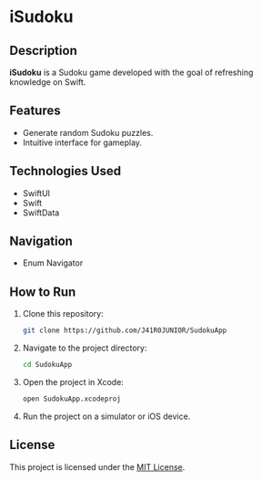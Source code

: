 # iSudoku

## Description

**iSudoku** is a Sudoku game developed with the goal of refreshing knowledge on Swift.

## Features

- Generate random Sudoku puzzles.
- Intuitive interface for gameplay.

## Technologies Used

- SwiftUI
- Swift
- SwiftData

## Navigation

- Enum Navigator

## How to Run

1. Clone this repository:
   ```bash
   git clone https://github.com/J41R0JUNIOR/SudokuApp
   ```

2. Navigate to the project directory:
   ```bash
   cd SudokuApp
   ```

3. Open the project in Xcode:
   ```bash
   open SudokuApp.xcodeproj
   ```

4. Run the project on a simulator or iOS device.

## License

This project is licensed under the [MIT License](LICENSE).
